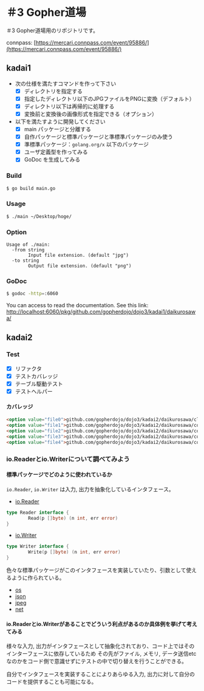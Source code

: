 # ＃3 Gopher道場

＃3 Gopher道場用のリポジトリです。

connpass: [https://mercari.connpass.com/event/95886/](https://mercari.connpass.com/event/95886/)

## kadai1

* 次の仕様を満たすコマンドを作って下さい
  * [x] ディレクトリを指定する
  * [x] 指定したディレクトリ以下のJPGファイルをPNGに変換（デフォルト）
  * [x] ディレクトリ以下は再帰的に処理する
  * [x] 変換前と変換後の画像形式を指定できる（オプション）
* 以下を満たすように開発してください
  * [x] main パッケージと分離する
  * [x] 自作パッケージと標準パッケージと準標準パッケージのみ使う
  * [x] 準標準パッケージ：`golang.org/x` 以下のパッケージ
  * [x] ユーザ定義型を作ってみる
  * [x] GoDoc を生成してみる

### Build

<!-- markdownlint-disable MD014 -->

```bash
$ go build main.go
```

<!-- markdownlint-enable MD014 -->

### Usage

<!-- markdownlint-disable MD014 -->

```bash
$ ./main ~/Desktop/hoge/
```

<!-- markdownlint-enable MD014 -->

### Option

```text
Usage of ./main:
  -from string
        Input file extension. (default "jpg")
  -to string
        Output file extension. (default "png")
```

### GoDoc

<!-- markdownlint-disable MD014 -->

```bash
$ godoc -http=:6060
```

<!-- markdownlint-enable MD014 -->

You can access to read the documentation. See this link:
[http://localhost:6060/pkg/github.com/gopherdojo/dojo3/kadai1/daikurosawa/](http://localhost:6060/pkg/github.com/gopherdojo/dojo3/kadai1/daikurosawa/)

## kadai2

### Test

* [x] リファクタ
* [x] テストカバレッジ
* [x] テーブル駆動テスト
* [x] テストヘルパー

#### カバレッジ

```html
<option value="file0">github.com/gopherdojo/dojo3/kadai2/daikurosawa/cli/cli.go (97.1%)</option>
<option value="file1">github.com/gopherdojo/dojo3/kadai2/daikurosawa/convert/convert.go (82.8%)</option>
<option value="file2">github.com/gopherdojo/dojo3/kadai2/daikurosawa/convert/gif/gif.go (100.0%)</option>
<option value="file3">github.com/gopherdojo/dojo3/kadai2/daikurosawa/convert/jpg/jpg.go (100.0%)</option>
<option value="file4">github.com/gopherdojo/dojo3/kadai2/daikurosawa/convert/png/png.go (100.0%)</option>
```

### io.Readerとio.Writerについて調べてみよう

#### 標準パッケージでどのように使われているか

`io.Reader`, `io.Writer` は入力, 出力を抽象化しているインタフェース。

* [io.Reader](https://golang.org/pkg/io/#Reader)

```go
type Reader interface {
        Read(p []byte) (n int, err error)
}
```

* [io.Writer](https://golang.org/pkg/io/#Writer)

```go
type Writer interface {
        Write(p []byte) (n int, err error)
}
```

色々な標準パッケージがこのインタフェースを実装していたり、引数として使えるように作られている。

* [os](https://golang.org/pkg/os/)
* [json](https://golang.org/pkg/encoding/json/)
* [jpeg](https://golang.org/pkg/image/jpeg/)
* [net](https://golang.org/pkg/net/)

#### io.Readerとio.Writerがあることでどういう利点があるのか具体例を挙げて考えてみる

様々な入力, 出力がインタフェースとして抽象化されており、コード上ではそのインターフェースに依存しているため
その先がファイル, メモリ, データ送信etc なのかをコード側で意識せずにテストの中で切り替えを行うことができる。

自分でインタフェースを実装することによりあらゆる入力, 出力に対して自分のコードを提供することも可能になる。
